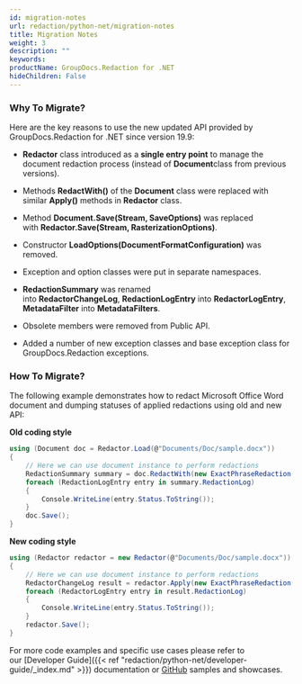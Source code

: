 ```yaml
---
id: migration-notes
url: redaction/python-net/migration-notes
title: Migration Notes
weight: 3
description: ""
keywords: 
productName: GroupDocs.Redaction for .NET
hideChildren: False
---
```

### Why To Migrate?

  
Here are the key reasons to use the new updated API provided by GroupDocs.Redaction for .NET since version 19.9:

*   **Redactor** class introduced as a **single entry point** to manage the document redaction process (instead of **Document**class from previous versions).
    
*   Methods **RedactWith()** of the **Document** class were replaced with similar **Apply()** methods in **Redactor** class.
    
*   Method **Document.Save(Stream, SaveOptions)** was replaced with **Redactor.Save(Stream, RasterizationOptions)**.
*   Constructor **LoadOptions(DocumentFormatConfiguration)** was removed.  
    
*   Exception and option classes were put in separate namespaces.   
    
*   **RedactionSummary** was renamed into **RedactorChangeLog**, **RedactionLogEntry** into **RedactorLogEntry**, **MetadataFilter** into **MetadataFilters**.  
    
*   Obsolete members were removed from Public API.
    
*   Added a number of new exception classes and base exception class for GroupDocs.Redaction exceptions.  
    

### How To Migrate?

The following example demonstrates how to redact Microsoft Office Word document and dumping statuses of applied redactions using old and new API:  

**Old coding style**

```csharp
using (Document doc = Redactor.Load(@"Documents/Doc/sample.docx"))
{
    // Here we can use document instance to perform redactions
	RedactionSummary summary = doc.RedactWith(new ExactPhraseRedaction("John Doe", new ReplacementOptions("[personal]")));
	foreach (RedactionLogEntry entry in summary.RedactionLog)
	{
		Console.WriteLine(entry.Status.ToString());
	}
    doc.Save();
}
```

**New coding style**

```csharp
using (Redactor redactor = new Redactor(@"Documents/Doc/sample.docx"))
{
    // Here we can use document instance to perform redactions
    RedactorChangeLog result = redactor.Apply(new ExactPhraseRedaction("John Doe", new ReplacementOptions("[personal]")));
	foreach (RedactorLogEntry entry in result.RedactionLog)
	{
		Console.WriteLine(entry.Status.ToString());
	}
	redactor.Save();
}
```

For more code examples and specific use cases please refer to our [Developer Guide]({{< ref "redaction/python-net/developer-guide/_index.md" >}}) documentation or [GitHub](https://github.com/groupdocs-redaction/GroupDocs.Redaction-for-.NET) samples and showcases.
